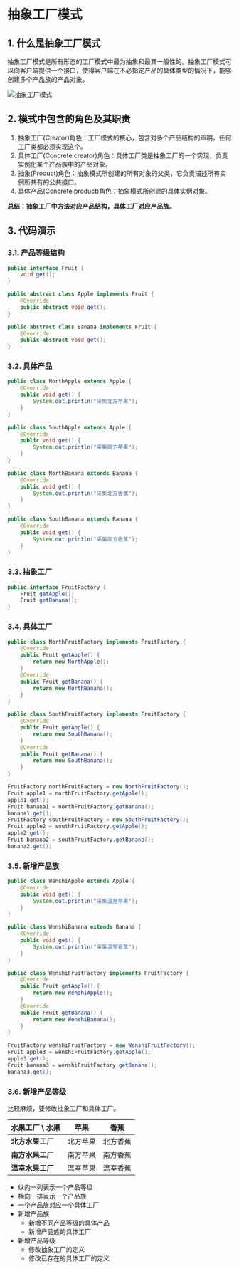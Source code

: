 # 抽象工厂模式

## 1. 什么是抽象工厂模式

抽象工厂模式是所有形态的工厂模式中最为抽象和最其一般性的。抽象工厂模式可以向客户端提供一个接口，使得客户端在不必指定产品的具体类型的情况下，能够创建多个产品族的产品对象。

![抽象工厂模式](https://cdn.jsdelivr.net/gh/happyflyer/picture-bed@main/2020/抽象工厂模式.16mdp5rbz1mk.png)

## 2. 模式中包含的角色及其职责

1. 抽象工厂(Creator)角色：工厂模式的核心，包含对多个产品结构的声明，任何工厂类都必须实现这个。
2. 具体工厂(Concrete creator)角色：具体工厂类是抽象工厂的一个实现，负责实例化某个产品族中的产品对象。
3. 抽象(Product)角色：抽象模式所创建的所有对象的父类，它负责描述所有实例所共有的公共接口。
4. 具体产品(Concrete product)角色：抽象模式所创建的具体实例对象。

**总结：抽象工厂中方法对应产品结构，具体工厂对应产品族。**

## 3. 代码演示

### 3.1. 产品等级结构

```java
public interface Fruit {
    void get();
}
```

```java
public abstract class Apple implements Fruit {
    @Override
    public abstract void get();
}
```

```java
public abstract class Banana implements Fruit {
    @Override
    public abstract void get();
}
```

### 3.2. 具体产品

```java
public class NorthApple extends Apple {
    @Override
    public void get() {
        System.out.println("采集北方苹果");
    }
}
```

```java
public class SouthApple extends Apple {
    @Override
    public void get() {
        System.out.println("采集南方苹果");
    }
}
```

```java
public class NorthBanana extends Banana {
    @Override
    public void get() {
        System.out.println("采集北方香蕉");
    }
}
```

```java
public class SouthBanana extends Banana {
    @Override
    public void get() {
        System.out.println("采集南方香蕉");
    }
}
```

### 3.3. 抽象工厂

```java
public interface FruitFactory {
    Fruit getApple();
    Fruit getBanana();
}
```

### 3.4. 具体工厂

```java
public class NorthFruitFactory implements FruitFactory {
    @Override
    public Fruit getApple() {
        return new NorthApple();
    }
    @Override
    public Fruit getBanana() {
        return new NorthBanana();
    }
}
```

```java
public class SouthFruitFactory implements FruitFactory {
    @Override
    public Fruit getApple() {
        return new SouthBanana();
    }
    @Override
    public Fruit getBanana() {
        return new SouthBanana();
    }
}
```

```java
FruitFactory northFruitFactory = new NorthFruitFactory();
Fruit apple1 = northFruitFactory.getApple();
apple1.get();
Fruit banana1 = northFruitFactory.getBanana();
banana1.get();
FruitFactory southFruitFactory = new SouthFruitFactory();
Fruit apple2 = southFruitFactory.getApple();
apple2.get();
Fruit banana2 = southFruitFactory.getBanana();
banana2.get();
```

### 3.5. 新增产品族

```java
public class WenshiApple extends Apple {
    @Override
    public void get() {
        System.out.println("采集温室苹果");
    }
}
```

```java
public class WenshiBanana extends Banana {
    @Override
    public void get() {
        System.out.println("采集温室香蕉");
    }
}
```

```java
public class WenshiFruitFactory implements FruitFactory {
    @Override
    public Fruit getApple() {
        return new WenshiApple();
    }
    @Override
    public Fruit getBanana() {
        return new WenshiBanana();
    }
}
```

```java
FruitFactory wenshiFruitFactory = new WenshiFruitFactory();
Fruit apple3 = wenshiFruitFactory.getApple();
apple3.get();
Fruit banana3 = wenshiFruitFactory.getBanana();
banana3.get();
```

### 3.6. 新增产品等级

比较麻烦，要修改抽象工厂和具体工厂。

| 水果工厂 \\ 水果 | 苹果     | 香蕉     |
| ---------------- | -------- | -------- |
| **北方水果工厂** | 北方苹果 | 北方香蕉 |
| **南方水果工厂** | 南方苹果 | 南方香蕉 |
| **温室水果工厂** | 温室苹果 | 温室香蕉 |

- 纵向一列表示一个产品等级
- 横向一排表示一个产品族
- 一个产品族对应一个具体工厂
- 新增产品族
  - 新增不同产品等级的具体产品
  - 新增产品族的具体工厂
- 新增产品等级
  - 修改抽象工厂的定义
  - 修改已存在的具体工厂的定义
